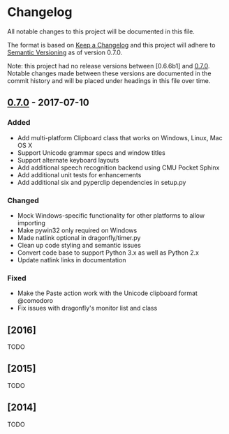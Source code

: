 # Changelog
All notable changes to this project will be documented in this file.

The format is based on [Keep a Changelog](http://keepachangelog.com/en/1.0.0/)
and this project will adhere to [Semantic Versioning](http://semver.org/spec/v2.0.0.html) as of version 0.7.0.

Note: this project had no release versions between [0.6.6b1] and [0.7.0]. Notable changes made between these versions are documented in the commit history and will be placed under headings in this file over time.

## [0.7.0] - 2017-07-10
### Added
- Add multi-platform Clipboard class that works on Windows, Linux, Mac OS X
- Support Unicode grammar specs and window titles
- Support alternate keyboard layouts
- Add additional speech recognition backend using CMU Pocket Sphinx
- Add additional unit tests for enhancements
- Add additional six and pyperclip dependencies in setup.py

### Changed
- Mock Windows-specific functionality for other platforms to allow importing
- Make pywin32 only required on Windows
- Made natlink optional in dragonfly/timer.py
- Clean up code styling and semantic issues
- Convert code base to support Python 3.x as well as Python 2.x
- Update natlink links in documentation

### Fixed
- Make the Paste action work with the Unicode clipboard format @comodoro
- Fix issues with dragonfly's monitor list and class

## [2016]
TODO

## [2015]
TODO

## [2014]
TODO


[0.7.0]: https://github.com/Danesprite/dragonfly/compare/74981c1...0.7.0
